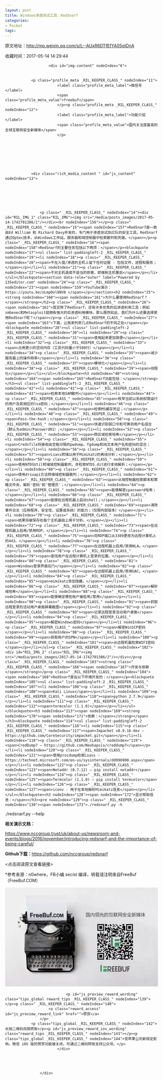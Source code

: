 ```yaml
---
layout: post
title: Windows渗透测试工具：RedSnarf
categories:
- Pocket
tags:
---
```

原文地址：http://mp.weixin.qq.com/s/L--AUxR6DTfEfYA05qIDnA

收藏时间：2017-05-14 14:29:44

<div  >
            
                        <div id="img-content" nodeIndex="6">
                
                
                <p class="profile_meta _RIL_KEEPER_CLASS_" nodeIndex="11">
                            <label class="profile_meta_label">微信号</label>
                            <span class="profile_meta_value">freebuf</span>
                            </p><p class="profile_meta _RIL_KEEPER_CLASS_" nodeIndex="12">
                            <label class="profile_meta_label">功能介绍</label>
                            <span class="profile_meta_value">国内关注度最高的全球互联网安全新媒体</span>
                            </p>
                
                
                
                
                                                
                                                
                
                <div class="rich_media_content " id="js_content" nodeIndex="13">
                    

                    

                    
                    
                    <p class=" _RIL_KEEPER_CLASS_" nodeIndex="14"><div id="RIL_IMG_1" class="RIL_IMG"><img src="/media/posts_images/2017-05-14-1742701386/1"/></div><br nodeIndex="156"></p><p class=" _RIL_KEEPER_CLASS_" nodeIndex="15"><span nodeIndex="157">RedSnarf是一款由Ed William 和 Richard Davy开发的，专门用于渗透测试及红队的安全工具。RedSnarf通过OpSec技术，从Windows工作站，服务器和域控制器中检索散列和凭据。</span></p><p class=" _RIL_KEEPER_CLASS_" nodeIndex="16"><span nodeIndex="158">RedSnarf的主要任务包括以下两项：</span></p><blockquote nodeIndex="17"><ul class=" list-paddingleft-2 _RIL_KEEPER_CLASS_" nodeIndex="19"><li nodeIndex="18"><p class=" _RIL_KEEPER_CLASS_" nodeIndex="20"><span>不在入侵/渗透的主机上留下任何证据 - 包括文件，进程和服务；</span></p></li><li nodeIndex="21"><p class=" _RIL_KEEPER_CLASS_" nodeIndex="22"><span>不对主机造成不适当的损害，即强制主机重启</span></p></li></ul></blockquote><section data-role="outer" label="Powered by 135editor.com" nodeIndex="24"><p class=" _RIL_KEEPER_CLASS_" nodeIndex="23"><span nodeIndex="159">YouTube演示：https://youtu.be/oLmpOol8NV8 </span></p></section><h2 nodeIndex="25"><strong nodeIndex="160"><span nodeIndex="161">为什么要使用RedSnarf？</span></strong></h2><p class=" _RIL_KEEPER_CLASS_" nodeIndex="26"><span nodeIndex="162">其实除了RedSnarf，还有许多优秀的后渗透利用工具；例如smbexec和Metasploit就拥有强大的后渗透利用模块。那么既然如此，我们为什么还要选择使用RedSnarf呢？</span></p><p class=" _RIL_KEEPER_CLASS_" nodeIndex="27"><span nodeIndex="163">下面，让我来列举几点RedSnarf的不同之处</span></p><blockquote nodeIndex="28"><ul class=" list-paddingleft-2 _RIL_KEEPER_CLASS_" nodeIndex="30"><li nodeIndex="29"><p class=" _RIL_KEEPER_CLASS_" nodeIndex="31"><span>使用起来更加简便</span></p></li><li nodeIndex="32"><p class=" _RIL_KEEPER_CLASS_" nodeIndex="33"><span>占用更小的空间内存（工具代码量小于500行）</span></p></li><li nodeIndex="34"><p class=" _RIL_KEEPER_CLASS_" nodeIndex="35"><span>减少服务器上的操作频率</span></p></li><li nodeIndex="36"><p class=" _RIL_KEEPER_CLASS_" nodeIndex="37"><span>模块化</span></p></li><li nodeIndex="38"><p class=" _RIL_KEEPER_CLASS_" nodeIndex="39"><span>线程化</span></p></li></ul></blockquote><h3 nodeIndex="40"><strong nodeIndex="164"><span nodeIndex="165">RedSnarf功能包括：</span></strong></h3><ul class=" list-paddingleft-2 _RIL_KEEPER_CLASS_" nodeIndex="42"><li nodeIndex="41"><p class=" _RIL_KEEPER_CLASS_" nodeIndex="43"><span>检索本地SAM散列</span></p></li><li nodeIndex="44"><p class=" _RIL_KEEPER_CLASS_" nodeIndex="45"><span>枚举当前以系统权限运行的用户及其相应的lsa密码；</span></p></li><li nodeIndex="46"><p class=" _RIL_KEEPER_CLASS_" nodeIndex="47"><span>检索MS缓存凭证；</span></p></li><li nodeIndex="48"><p class=" _RIL_KEEPER_CLASS_" nodeIndex="49"><span>Pass-the-hash；</span></p></li><li nodeIndex="50"><p class=" _RIL_KEEPER_CLASS_" nodeIndex="51"><span>快速识别弱口令和可猜测用户名组合（默认为admin/Password01）;</span></p></li><li nodeIndex="52"><p class=" _RIL_KEEPER_CLASS_" nodeIndex="53"><span>跨区域检索哈希</span></p></li><li nodeIndex="54"><p class=" _RIL_KEEPER_CLASS_" nodeIndex="55"><span>Credsfile将接收由空格分隔的pwdump，fgdump和纯文本用户名和密码的混合；</span></p></li><li nodeIndex="56"><p class=" _RIL_KEEPER_CLASS_" nodeIndex="57"><span>Lsass转储以用于Mimikatz的离线分析；</span></p></li><li nodeIndex="58"><p class=" _RIL_KEEPER_CLASS_" nodeIndex="59"><span>使用NTDSUtil转储域控制器散列，并检索NTDS.dit进行本地解析；</span></p></li><li nodeIndex="60"><p class=" _RIL_KEEPER_CLASS_" nodeIndex="61"><span>使用drsuapi方法转储域控制器散列；</span></p></li><li nodeIndex="62"><p class=" _RIL_KEEPER_CLASS_" nodeIndex="63"><span>从域控制器检索脚本和策略文件夹，解析'密码'和'管理员'；</span></p></li><li nodeIndex="64"><p class=" _RIL_KEEPER_CLASS_" nodeIndex="65"><span>能够解密cpassword哈希；</span></p></li><li nodeIndex="66"><p class=" _RIL_KEEPER_CLASS_" nodeIndex="67"><span>能够在远程机器上启动shell；</span></p></li><li nodeIndex="68"><p class=" _RIL_KEEPER_CLASS_" nodeIndex="69"><span>清除事件日志（应用程序，安全性，设置或系统）的能力；（仅限内部版本）</span></p></li><li nodeIndex="70"><p class=" _RIL_KEEPER_CLASS_" nodeIndex="71"><span>结果将被保存在每个主机基础上用于分析。</span></p></li><li nodeIndex="72"><p class=" _RIL_KEEPER_CLASS_" nodeIndex="73"><span>在远程机器上启用/禁用RDP。</span></p></li><li nodeIndex="74"><p class=" _RIL_KEEPER_CLASS_" nodeIndex="75"><span>将RDP端口从3389更改为远程计算机上的443。</span></p></li><li nodeIndex="76"><p class=" _RIL_KEEPER_CLASS_" nodeIndex="77"><span>在远程机器上启用/禁用NLA。</span></p></li><li nodeIndex="78"><p class=" _RIL_KEEPER_CLASS_" nodeIndex="79"><span>查找用户在远程计算机上登录的位置。</span></p></li><li nodeIndex="80"><p class=" _RIL_KEEPER_CLASS_" nodeIndex="81"><span>Windows登录界面后门</span></p></li><li nodeIndex="82"><p class=" _RIL_KEEPER_CLASS_" nodeIndex="83"><span>在远程机器上启用/禁用UAC。</span></p></li><li nodeIndex="84"><p class=" _RIL_KEEPER_CLASS_" nodeIndex="85"><span>mimikatz添加隐藏。</span></p></li><li nodeIndex="86"><p class=" _RIL_KEEPER_CLASS_" nodeIndex="87"><span>解析域哈希</span></p></li><li nodeIndex="88"><p class=" _RIL_KEEPER_CLASS_" nodeIndex="89"><span>能够确定哪些帐户被启用/禁用</span></p></li><li nodeIndex="90"><p class=" _RIL_KEEPER_CLASS_" nodeIndex="91"><span>抓取远程登录的活动用户桌面屏幕截图</span></p></li><li nodeIndex="92"><p class=" _RIL_KEEPER_CLASS_" nodeIndex="93"><span>记录远程登录活动用户桌面</span></p></li><li nodeIndex="94"><p class=" _RIL_KEEPER_CLASS_" nodeIndex="95"><span>解密Windows密码</span></p></li><li nodeIndex="96"><p class=" _RIL_KEEPER_CLASS_" nodeIndex="97"><span>解密WinSCP密码</span></p></li><li nodeIndex="98"><p class=" _RIL_KEEPER_CLASS_" nodeIndex="99"><span>获取用户的SPN</span></p></li><li nodeIndex="100"><p class=" _RIL_KEEPER_CLASS_" nodeIndex="101"><span>从远程机器检索WIFI密码</span></p></li></ul><p class=" _RIL_KEEPER_CLASS_" nodeIndex="102"><div id="RIL_IMG_2" class="RIL_IMG"><img src="/media/posts_images/2017-05-14-1742701386/2"/></div></p><p class=" _RIL_KEEPER_CLASS_" nodeIndex="103"><strong class=" _RIL_KEEPER_CLASS_" nodeIndex="166"><span nodeIndex="167">开发与依赖</span></strong></p><p class=" _RIL_KEEPER_CLASS_" nodeIndex="104"><span nodeIndex="168">RedSnarf是在以下环境开发的：</span></p><blockquote nodeIndex="105"><ul class=" list-paddingleft-2 _RIL_KEEPER_CLASS_" nodeIndex="107"><li nodeIndex="106"><p class=" _RIL_KEEPER_CLASS_" nodeIndex="108"><span>Kali Linux</span></p></li><li nodeIndex="109"><p class=" _RIL_KEEPER_CLASS_" nodeIndex="110"><span>python 2.7.9</span></p></li><li nodeIndex="111"><p class=" _RIL_KEEPER_CLASS_" nodeIndex="112"><span>termcolor (1.1.0)</span></p></li></ul></blockquote><h3 nodeIndex="113"><span nodeIndex="169"><strong nodeIndex="170"><span nodeIndex="171">依赖：</span></strong></span></h3><blockquote nodeIndex="114"><ul class=" list-paddingleft-2 _RIL_KEEPER_CLASS_" nodeIndex="116"><li nodeIndex="115"><p class=" _RIL_KEEPER_CLASS_" nodeIndex="117"><span>Impacket v0.9.16-dev – https://github.com/CoreSecurity/impacket.git</span></p></li><li nodeIndex="118"><p class=" _RIL_KEEPER_CLASS_" nodeIndex="119"><span>CredDump7 – https://github.com/Neohapsis/creddump7</span></p></li><li nodeIndex="120"><p class=" _RIL_KEEPER_CLASS_" nodeIndex="121"><span>使用procdump检索Lsass - https://technet.microsoft.com/en-us/sysinternals/dd996900.aspx</span></p></li><li nodeIndex="122"><p class=" _RIL_KEEPER_CLASS_" nodeIndex="123"><span>Netaddr (0.7.12) – pip install netaddr</span></p></li><li nodeIndex="124"><p class=" _RIL_KEEPER_CLASS_" nodeIndex="125"><span>Termcolor (1.1.0) – pip install termcolor</span></p></li><li nodeIndex="126"><p class=" _RIL_KEEPER_CLASS_" nodeIndex="127"><span>iconv - 用于在本地解析Mimikatz信息</span></p></li></ul></blockquote><h3 nodeIndex="128"><span nodeIndex="172">显示帮助信息：</span></h3><pre nodeIndex="129"><p class=" _RIL_KEEPER_CLASS_" nodeIndex="130"><span nodeIndex="173">./redsnarf.py -h
./redsnarf.py --help</span></p></pre><p class=" _RIL_KEEPER_CLASS_" nodeIndex="131"><strong class=" _RIL_KEEPER_CLASS_" nodeIndex="174"><span nodeIndex="175">相关演示文档：</span></strong></p><p class=" _RIL_KEEPER_CLASS_" nodeIndex="132"><span nodeIndex="176">https://www.nccgroup.trust/uk/about-us/newsroom-and-events/blogs/2016/november/introducing-redsnarf-and-the-importance-of-being-careful/</span></p><p class=" _RIL_KEEPER_CLASS_" nodeIndex="133"><strong class=" _RIL_KEEPER_CLASS_" nodeIndex="177"><span nodeIndex="178">Github下载：</span></strong><span nodeIndex="179">https://github.com/nccgroup/redsnarf</span></p><p class=" _RIL_KEEPER_CLASS_" nodeIndex="134"><span nodeIndex="180"><span nodeIndex="181"><点击阅读原文查看链接></span></span></p><p class=" _RIL_KEEPER_CLASS_" nodeIndex="135"><span nodeIndex="182">*参考来源：n0where，FB小编 secist 编译，转载请注明来自FreeBuf（FreeBuf.COM）</span></p><p class=" _RIL_KEEPER_CLASS_" nodeIndex="136"><div id="RIL_IMG_3" class="RIL_IMG"><img src="/media/posts_images/2017-05-14-1742701386/3"/></div></p>
                </div>
                <div class="ct_mpda_wrp" id="js_sponsor_ad_area" nodeIndex="137"></div>

                
                                <p id="js_preview_reward_wording" class="tips_global reward_tips _RIL_KEEPER_CLASS_" nodeIndex="139"></p><p class=" _RIL_KEEPER_CLASS_" nodeIndex="140">
                        <a class="reward_access" id="js_preview_reward_link" href="">赞赏</a>
                    </p>
                <p class="tips_global _RIL_KEEPER_CLASS_" nodeIndex="142">长按二维码向我转账</p><p id="js_preview_reward_ios_wording" class="reward_tips _RIL_KEEPER_CLASS_" nodeIndex="143"></p><p class="tips_global _RIL_KEEPER_CLASS_" nodeIndex="144">受苹果公司新规定影响，微信 iOS 版的赞赏功能被关闭，可通过二维码转账支持公众号。</p>
                            </div>
                        
                        


                    </div>